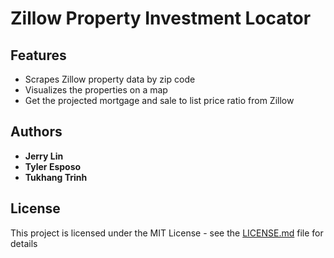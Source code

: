 # Zillow Property Investment Locator

## Features

* Scrapes Zillow property data by zip code
* Visualizes the properties on a map
* Get the projected mortgage and sale to list price ratio from Zillow

## Authors

* **Jerry Lin**
* **Tyler Esposo**
* **Tukhang Trinh**

## License

This project is licensed under the MIT License - see the [LICENSE.md](LICENSE.md) file for details
